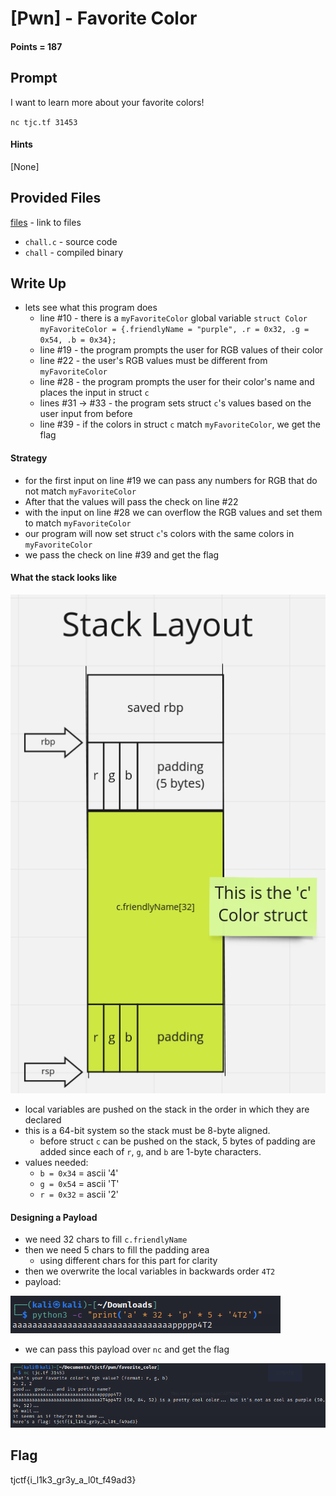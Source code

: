 # \[Pwn\] - Favorite Color

#### Points = 187

## Prompt

I want to learn more about your favorite colors!

`nc tjc.tf 31453`

#### Hints
\[None\]

## Provided Files
[files](../../files/tjctf-2022/favorite_color) - link to files

- `chall.c` - source code
- `chall` - compiled binary

## Write Up



- lets see what this program does
	- line #10 - there is a `myFavoriteColor` global variable
	`struct Color myFavoriteColor = {.friendlyName = "purple", .r = 0x32, .g = 0x54, .b = 0x34};`
	- line #19 - the program prompts the user for RGB values of their color
	- line #22 - the user's RGB values must be different from `myFavoriteColor`
	- line #28 - the program prompts the user for their color's name and places the input in struct `c`
	- lines #31 &rarr; #33 - the program sets struct `c`'s values based on the user input from before
	- line #39 - if the colors in struct `c` match `myFavoriteColor`, we get the flag
		
#### Strategy

- for the first input on line #19 we can pass any numbers for RGB that do not match `myFavoriteColor`
- After that the values will pass the check on line #22
- with the input on line #28 we can overflow the RGB values and set them to match `myFavoriteColor`
- our program will now set struct `c`'s colors with the same colors in `myFavoriteColor`
- we pass the check on line #39 and get the flag

#### What the stack looks like

![stack|300](../images/tjctf-2022/color_stack.png)

- local variables are pushed on the stack in the order in which they are declared
- this is a 64-bit system so the stack must be 8-byte aligned.
	- before struct `c` can be pushed on the stack, 5 bytes of padding are added since each of `r`, `g`, and `b` are 1-byte characters.
- values needed:
	- `b = 0x34` = ascii '4'
	- `g = 0x54` = ascii 'T'
	- `r = 0x32` = ascii '2'

#### Designing a Payload
- we need 32 chars to fill `c.friendlyName`
- then we need 5 chars to fill the padding area
	- using different chars for this part for clarity
- then we overwrite the local variables in backwards order `4T2`
- payload:

![python|400](../images/tjctf-2022/color_payload.png)

- we can pass this payload over `nc` and get the flag

![nc|700](../images/tjctf-2022/color_nc.png)

## Flag

tjctf{i_l1k3_gr3y_a_l0t_f49ad3}